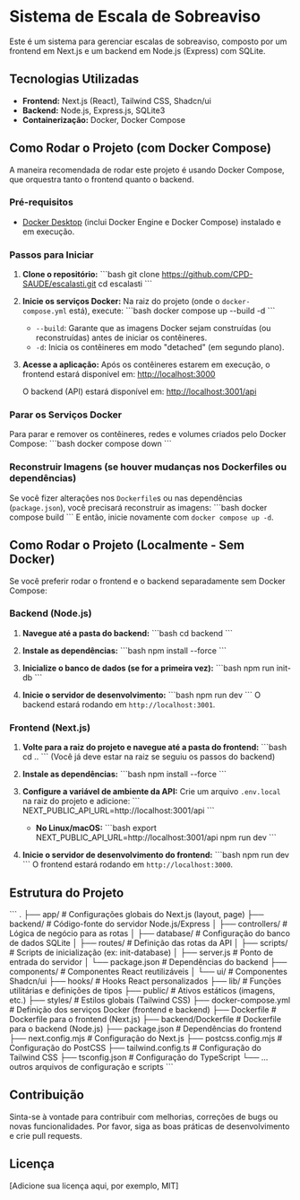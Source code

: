 # Sistema de Escala de Sobreaviso

Este é um sistema para gerenciar escalas de sobreaviso, composto por um frontend em Next.js e um backend em Node.js (Express) com SQLite.

## Tecnologias Utilizadas

-   **Frontend:** Next.js (React), Tailwind CSS, Shadcn/ui
-   **Backend:** Node.js, Express.js, SQLite3
-   **Containerização:** Docker, Docker Compose

## Como Rodar o Projeto (com Docker Compose)

A maneira recomendada de rodar este projeto é usando Docker Compose, que orquestra tanto o frontend quanto o backend.

### Pré-requisitos

-   [Docker Desktop](https://www.docker.com/products/docker-desktop/) (inclui Docker Engine e Docker Compose) instalado e em execução.

### Passos para Iniciar

1.  **Clone o repositório:**
    \`\`\`bash
    git clone https://github.com/CPD-SAUDE/escalasti.git
    cd escalasti
    \`\`\`

2.  **Inicie os serviços Docker:**
    Na raiz do projeto (onde o `docker-compose.yml` está), execute:
    \`\`\`bash
    docker compose up --build -d
    \`\`\`
    -   `--build`: Garante que as imagens Docker sejam construídas (ou reconstruídas) antes de iniciar os contêineres.
    -   `-d`: Inicia os contêineres em modo "detached" (em segundo plano).

3.  **Acesse a aplicação:**
    Após os contêineres estarem em execução, o frontend estará disponível em:
    [http://localhost:3000](http://localhost:3000)

    O backend (API) estará disponível em:
    [http://localhost:3001/api](http://localhost:3001/api)

### Parar os Serviços Docker

Para parar e remover os contêineres, redes e volumes criados pelo Docker Compose:
\`\`\`bash
docker compose down
\`\`\`

### Reconstruir Imagens (se houver mudanças nos Dockerfiles ou dependências)

Se você fizer alterações nos `Dockerfile`s ou nas dependências (`package.json`), você precisará reconstruir as imagens:
\`\`\`bash
docker compose build
\`\`\`
E então, inicie novamente com `docker compose up -d`.

## Como Rodar o Projeto (Localmente - Sem Docker)

Se você preferir rodar o frontend e o backend separadamente sem Docker Compose:

### Backend (Node.js)

1.  **Navegue até a pasta do backend:**
    \`\`\`bash
    cd backend
    \`\`\`

2.  **Instale as dependências:**
    \`\`\`bash
    npm install --force
    \`\`\`

3.  **Inicialize o banco de dados (se for a primeira vez):**
    \`\`\`bash
    npm run init-db
    \`\`\`

4.  **Inicie o servidor de desenvolvimento:**
    \`\`\`bash
    npm run dev
    \`\`\`
    O backend estará rodando em `http://localhost:3001`.

### Frontend (Next.js)

1.  **Volte para a raiz do projeto e navegue até a pasta do frontend:**
    \`\`\`bash
    cd ..
    \`\`\`
    (Você já deve estar na raiz se seguiu os passos do backend)

2.  **Instale as dependências:**
    \`\`\`bash
    npm install --force
    \`\`\`

3.  **Configure a variável de ambiente da API:**
    Crie um arquivo `.env.local` na raiz do projeto e adicione:
    \`\`\`
    NEXT_PUBLIC_API_URL=http://localhost:3001/api
    \`\`\`
    -   **No Linux/macOS:**
        \`\`\`bash
        export NEXT_PUBLIC_API_URL=http://localhost:3001/api
        npm run dev
        \`\`\`
4.  **Inicie o servidor de desenvolvimento do frontend:**
    \`\`\`bash
    npm run dev
    \`\`\`
    O frontend estará rodando em `http://localhost:3000`.

## Estrutura do Projeto

\`\`\`
.
├── app/                  # Configurações globais do Next.js (layout, page)
├── backend/              # Código-fonte do servidor Node.js/Express
│   ├── controllers/      # Lógica de negócio para as rotas
│   ├── database/         # Configuração do banco de dados SQLite
│   ├── routes/           # Definição das rotas da API
│   ├── scripts/          # Scripts de inicialização (ex: init-database)
│   ├── server.js         # Ponto de entrada do servidor
│   └── package.json      # Dependências do backend
├── components/           # Componentes React reutilizáveis
│   └── ui/               # Componentes Shadcn/ui
├── hooks/                # Hooks React personalizados
├── lib/                  # Funções utilitárias e definições de tipos
├── public/               # Ativos estáticos (imagens, etc.)
├── styles/               # Estilos globais (Tailwind CSS)
├── docker-compose.yml    # Definição dos serviços Docker (frontend e backend)
├── Dockerfile            # Dockerfile para o frontend (Next.js)
├── backend/Dockerfile    # Dockerfile para o backend (Node.js)
├── package.json          # Dependências do frontend
├── next.config.mjs       # Configuração do Next.js
├── postcss.config.mjs    # Configuração do PostCSS
├── tailwind.config.ts    # Configuração do Tailwind CSS
├── tsconfig.json         # Configuração do TypeScript
└── ... outros arquivos de configuração e scripts
\`\`\`

## Contribuição

Sinta-se à vontade para contribuir com melhorias, correções de bugs ou novas funcionalidades. Por favor, siga as boas práticas de desenvolvimento e crie pull requests.

## Licença

[Adicione sua licença aqui, por exemplo, MIT]
